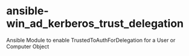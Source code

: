 # ansible-win_ad_kerberos_trust_delegation
Ansible Module to enable TrustedToAuthForDelegation for a User or Computer Object
